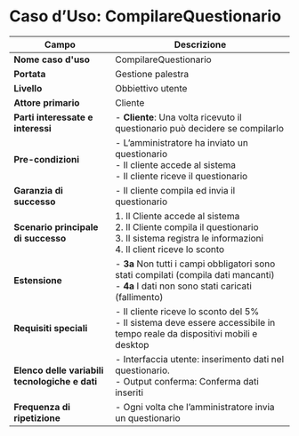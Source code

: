 # Caso d’Uso: CompilareQuestionario

| **Campo**                                | **Descrizione**                                                                                                                                                          |
|------------------------------------------|--------------------------------------------------------------------------------------------------------------------------------------------------------------------------|
| **Nome caso d'uso**                      | CompilareQuestionario                                                                                                                                                       |
| **Portata**                              | Gestione palestra                                                                                                                                                         |
| **Livello**                              | Obbiettivo utente                                                                                                                                                         |
| **Attore primario**                      | Cliente                                                                                                                                                                   |
| **Parti interessate e interessi**        | - **Cliente**: Una volta ricevuto il questionario può decidere se compilarlo <br>          |
| **Pre-condizioni**                       | - L’amministratore ha inviato un questionario <br> - Il cliente accede al sistema <br> - Il cliente riceve il questionario                                             |
| **Garanzia di successo**                 | - Il cliente compila ed invia il questionario                                                                                                                              |
| **Scenario principale di successo**      | 1. Il Cliente accede al sistema <br> 2. Il Cliente compila il questionario <br>  3. Il sistema registra le informazioni <br> 4. Il client riceve lo sconto <br> |
| **Estensione**                           | - **3a** Non tutti i campi obbligatori sono stati compilati (compila dati mancanti) <br> - **4a** I dati non sono stati caricati (fallimento)                            |
| **Requisiti speciali**                   | - Il cliente riceve lo sconto del 5% <br> - Il sistema deve essere accessibile in tempo reale da dispositivi mobili e desktop                                            |
| **Elenco delle variabili tecnologiche e dati** | - Interfaccia utente: inserimento dati nel questionario. <br> - Output conferma: Conferma dati inseriti                                                                  |
| **Frequenza di ripetizione**             | - Ogni volta che l’amministratore invia un questionario                                                                                                                    |
